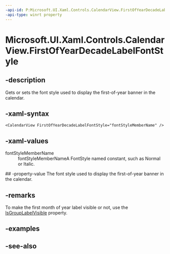 ```yaml
---
-api-id: P:Microsoft.UI.Xaml.Controls.CalendarView.FirstOfYearDecadeLabelFontStyle
-api-type: winrt property
---
```


<!-- Property syntax
public Windows.UI.Text.FontStyle FirstOfYearDecadeLabelFontStyle { get;  set; }
-->

# Microsoft.UI.Xaml.Controls.CalendarView.FirstOfYearDecadeLabelFontStyle

## -description
Gets or sets the font style used to display the first-of-year banner in the calendar.

## -xaml-syntax
```xaml
<CalendarView FirstOfYearDecadeLabelFontStyle="fontStyleMemberName" />
```


## -xaml-values
<dl><dt>fontStyleMemberName</dt><dd>fontStyleMemberNameA FontStyle named constant, such as Normal or Italic.</dd>
</dl>
## -property-value
The font style used to display the first-of-year banner in the calendar.

## -remarks
To make the first month of year label visible or not, use the [IsGroupLabelVisible](calendarview_isgrouplabelvisible.md) property.

## -examples

## -see-also
